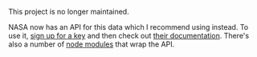 This project is no longer maintained.

NASA now has an API for this data which I recommend using instead. To use it,
[sign up for a key](https://api.nasa.gov/index.html#apply-for-an-api-key) and
then check out [their documentation](https://api.nasa.gov/api.html#apod).
There's also a number of [node modules](https://www.npmjs.com/search?q=apod)
that wrap the API.
